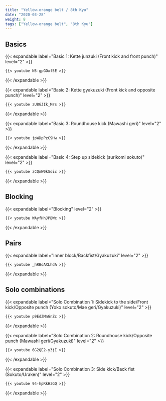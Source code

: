 ```yaml
---
title: "Yellow-orange belt / 8th Kyu"
date: "2020-03-28"
weight: 8
tags: ["Yellow-orange belt", "8th Kyu"]
---
```


## Basics

{{< expandable label="Basic 1: Kette junzuki (Front kick and front punch)" level="2" >}}

    {{< youtube N5-gpGOxf5E >}}

{{< /expandable >}}


{{< expandable label="Basic 2: Kette gyakuzuki (Front kick and opposite punch)" level="2" >}}

    {{< youtube zU8GJIk_Mrs >}}

{{< /expandable >}}


{{< expandable label="Basic 3: Roundhouse kick (Mawashi geri)" level="2" >}}

    {{< youtube jpWDpPzC9Hw >}}

{{< /expandable >}}


{{< expandable label="Basic 4: Step up sidekick (surikomi sokuto)" level="2" >}}

    {{< youtube zCQmW0kSoic >}}

{{< /expandable >}}


## Blocking

{{< expandable label="Blocking" level="2" >}}

    {{< youtube WAyfHhJPBWc >}}

{{< /expandable >}}


## Pairs

{{< expandable label="Inner block/Backfist/Gyakuzuki" level="2" >}}

    {{< youtube _hRBoAXLhdA >}}

{{< /expandable >}}


## Solo combinations

{{< expandable label="Solo Combination 1: Sidekick to the side/Front kick/Opposite punch (Yoko sokuto/Mae geri/Gyakuzuki)" level="2" >}}

    {{< youtube p9EdZMnGnZc >}}

{{< /expandable >}}


{{< expandable label="Solo Combination 2: Roundhouse kick/Opposite punch (Mawashi geri/Gyakuzuki)" level="2" >}}

    {{< youtube 6G2QE2-y3jI >}}

{{< /expandable >}}


{{< expandable label="Solo Combination 3: Side kick/Back fist (Sokuto/Uraken)" level="2" >}}

    {{< youtube 94-hpRkH3GQ >}}

{{< /expandable >}}

